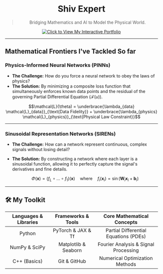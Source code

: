 <div align="center">

# **Shiv Expert**

> Bridging Mathematics and AI to Model the Physical World.

<a href="https://shiv2503portfolio.netlify.app/">
  <img src="./assets/temp.gif" alt="Click to View My Interactive Portfolio" />
</a>

</div>

---

## Mathematical Frontiers I've Tackled So far


### **Physics-Informed Neural Networks (PINNs)**

* **The Challenge:** How do you force a neural network to obey the laws of physics?
* **The Solution:** By minimizing a composite loss function that simultaneously enforces known data points and the residual of the governing Partial Differential Equation ($\mathcal{F}(u)$).


$$\mathcal{L}(\theta) = \underbrace{\lambda_{data} \mathcal{L}_{data}}_{\text{Data Fidelity}} + \underbrace{\lambda_{physics} \mathcal{L}_{physics}}_{\text{Physical Law Constraint}}$$


---

### **Sinusoidal Representation Networks (SIRENs)**

* **The Challenge:** How can a network represent continuous, complex signals without losing detail?
* **The Solution:** By constructing a network where each layer is a sinusoidal function, allowing it to perfectly capture the signal's derivatives and fine details.

    $$\Phi(\mathbf{x}) = (f_L \circ \dots \circ f_1)(\mathbf{x}) \quad \text{where} \quad f_i(\mathbf{x}_i) = \sin(\mathbf{W}_i \mathbf{x}_i + \mathbf{b}_i)$$
---

## 🛠️ My Toolkit

| **Languages & Libraries** | **Frameworks & Tools** | **Core Mathematical Concepts** |
| :---: | :---: | :---: |
| Python | PyTorch & JAX & Tf | Partial Differential Equations (PDEs) |
| NumPy & SciPy | Matplotlib & Seaborn | Fourier Analysis & Signal Processing |
| C++ (Basics) | Git & GitHub | Numerical Optimization Methods |
